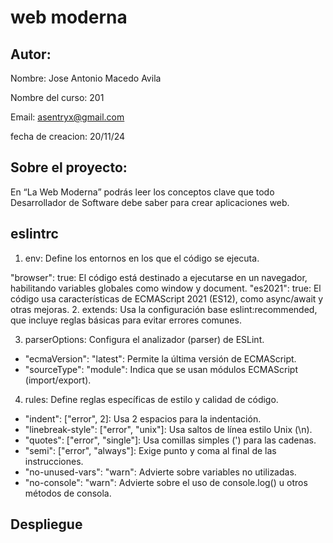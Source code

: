 # web moderna 

## Autor:
Nombre: Jose Antonio Macedo 
Avila 

Nombre del curso: 201 

Email: asentryx@gmail.com

fecha de creacion: 20/11/24

## Sobre el proyecto: 
En “La Web Moderna” podrás leer los conceptos clave que todo Desarrollador de Software debe saber para crear aplicaciones web.

## eslintrc 

1. env: Define los entornos en los que el código se ejecuta.

"browser": true: El código está destinado a ejecutarse en un navegador, habilitando variables globales como window y document.
"es2021": true: El código usa características de ECMAScript 2021 (ES12), como async/await y otras mejoras.
2. extends: Usa la configuración base eslint:recommended, que incluye reglas básicas para evitar errores comunes.

3. parserOptions: Configura el analizador (parser) de ESLint.

  - "ecmaVersion": "latest": Permite la última versión de ECMAScript.
   - "sourceType": "module": Indica que se usan módulos ECMAScript (import/export).
4. rules: Define reglas específicas de estilo y calidad de código.

- "indent": ["error", 2]: Usa 2 espacios para la indentación.
- "linebreak-style": ["error", "unix"]: Usa saltos de línea estilo Unix (\n).
- "quotes": ["error", "single"]: Usa comillas simples (') para las cadenas.
- "semi": ["error", "always"]: Exige punto y coma al final de las instrucciones.
- "no-unused-vars": "warn": Advierte sobre variables no utilizadas.
- "no-console": "warn": Advierte sobre el uso de console.log() u otros métodos de consola.

## Despliegue 
